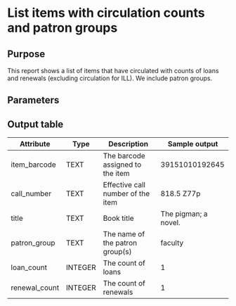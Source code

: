 # List items with circulation counts and patron groups

## Purpose
This report shows a list of items that have circulated with counts of loans and renewals (excluding circulation for ILL). We include patron groups.

## Parameters

## Output table

| Attribute | Type | Description | Sample output |
| --- | --- | --- | --- |
| item_barcode| TEXT| The barcode assigned to the item | 39151010192645 |
| call_number|TEXT|Effective call number of the item|818.5 Z77p |
| title | TEXT | Book title | The pigman; a novel.|
| patron_group | TEXT | The name of the patron group(s) | faculty |
| loan_count | INTEGER | The count of loans | 1 |
| renewal_count | INTEGER | The count of renewals | 1 |
